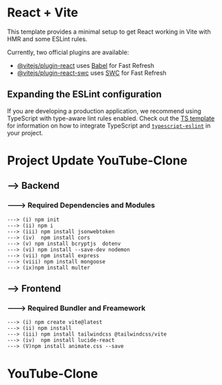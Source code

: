 # React + Vite

This template provides a minimal setup to get React working in Vite with HMR and some ESLint rules.

Currently, two official plugins are available:

- [@vitejs/plugin-react](https://github.com/vitejs/vite-plugin-react/blob/main/packages/plugin-react) uses [Babel](https://babeljs.io/) for Fast Refresh
- [@vitejs/plugin-react-swc](https://github.com/vitejs/vite-plugin-react/blob/main/packages/plugin-react-swc) uses [SWC](https://swc.rs/) for Fast Refresh

## Expanding the ESLint configuration

If you are developing a production application, we recommend using TypeScript with type-aware lint rules enabled. Check out the [TS template](https://github.com/vitejs/vite/tree/main/packages/create-vite/template-react-ts) for information on how to integrate TypeScript and [`typescript-eslint`](https://typescript-eslint.io) in your project.



# Project Update  YouTube-Clone

##  --> Backend 

### ---> Required Dependencies and Modules 

    ---> (i) npm init
    ---> (ii) npm i
    ---> (iii) npm install jsonwebtoken
    ---> (iv)  npm install cors  
    ---> (v) npm install bcryptjs  dotenv
    ---> (vi) npm install --save-dev nodemon
    ---> (vii) npm install express
    ---> (viii) npm install mongoose
    ---> (ix)npm install multer



## --> Frontend 

### ---> Required Bundler and Freamework

    ---> (i) npm create vite@latest
    ---> (ii) npm install  
    ---> (iii) npm install tailwindcss @tailwindcss/vite
    ---> (iv)  npm install lucide-react
    ---> (V)npm install animate.css --save



# YouTube-Clone
